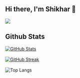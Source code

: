 ## Hi there, I'm Shikhar 👋
![](https://komarev.com/ghpvc/?username=JakhmolaShikhar&count_private=true)

<!--
**JakhmolaShikhar/JakhmolaShikhar** is a ✨ _special_ ✨ repository because its `README.md` (this file) appears on your GitHub profile.

Here are some ideas to get you started:

- 🔭 I’m currently working on ...
- 🌱 I’m currently learning ...
- 👯 I’m looking to collaborate on ...
- 🤔 I’m looking for help with ...
- 💬 Ask me about ...
- 📫 How to reach me: ...
- 😄 Pronouns: ...
- ⚡ Fun fact: ...
-->

## Github Stats
[![GitHub Stats](https://github-readme-stats.vercel.app/api?username=JakhmolaShikhar&include_all_commits=true&show_icons=true&include_all_commits=false&theme=dark)](https://github.com/JakhmolaShikhar/github-readme-stats) <br>
<br>
[![GitHub Streak](https://github-readme-streak-stats.herokuapp.com?user=JakhmolaShikhar&theme=dark)](https://git.io/streak-stats) <br>
<br>
![Top Langs](https://github-readme-stats.vercel.app/api/top-langs/?username=JakhmolaShikhar&layout=compact&theme=dark)


